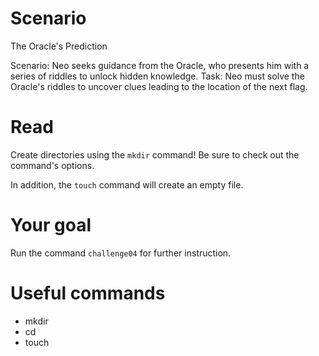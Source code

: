 # Scenario
The Oracle's Prediction

Scenario: Neo seeks guidance from the Oracle, who presents him with a series of riddles to unlock hidden knowledge.
Task: Neo must solve the Oracle's riddles to uncover clues leading to the location of the next flag.

# Read

Create directories using the `mkdir` command! Be sure to check out the command's options.

In addition, the `touch` command will create an empty file.


# Your goal
Run the command `challenge04` for further instruction.


# Useful commands
- mkdir
- cd
- touch
